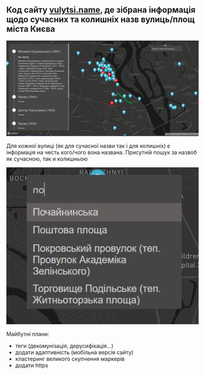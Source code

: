 ## Код сайту [vulytsi.name](http://www.vulytsi.name), де зібрана інформація щодо сучасних та колишніх назв вулиць/площ міста Києва

<img src="icons/readme_example.png" width="600" alt="example">

Для кожної вулиці (як для сучасної назви так і для колишніх) є інформація на честь кого/чого вона названа. Присутній пошук за назвоб як сучасною, так и колишньою

<img src="icons/search_example.png" width="600" alt="search example">

Майбутні плани:
- теги (декомунізація, дерусифікація...)
- додати адаптивність (мобільна версія сайту)
- кластеринг великого скупчення маркерів
- додати https
